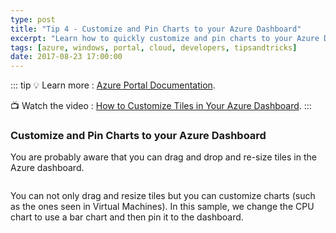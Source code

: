 ```yaml
---
type: post
title: "Tip 4 - Customize and Pin Charts to your Azure Dashboard"
excerpt: "Learn how to quickly customize and pin charts to your Azure Dashboard"
tags: [azure, windows, portal, cloud, developers, tipsandtricks]
date: 2017-08-23 17:00:00
---
```


::: tip
:bulb: Learn more : [Azure Portal Documentation](https://docs.microsoft.com/azure/azure-portal?WT.mc_id=docs-azuredevtips-azureappsdev). 

:tv: Watch the video : [How to Customize Tiles in Your Azure Dashboard](https://www.youtube.com/watch?v=p-Dy4rSQAQo&list=PLLasX02E8BPCNCK8Thcxu-Y-XcBUbhFWC&index=3?WT.mc_id=youtube-azuredevtips-azureappsdev).
:::

### Customize and Pin Charts to your Azure Dashboard

You are probably aware that you can drag and drop and re-size tiles in the Azure dashboard. 

<img :src="$withBase('/files/azuredashboard1.gif')">

You can not only drag and resize tiles but you can customize charts (such as the ones seen in Virtual Machines). In this sample, we change the CPU chart to use a bar chart and then pin it to the dashboard. 

<img :src="$withBase('/files/azuretip4.gif')">

